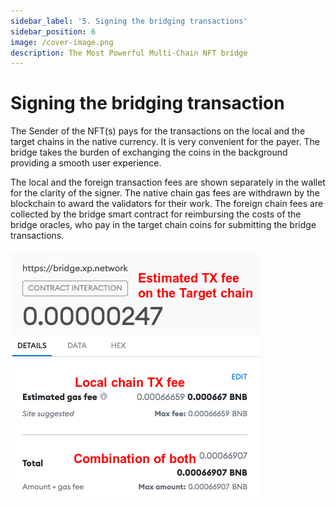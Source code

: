 ```yaml
---
sidebar_label: '5. Signing the bridging transactions'
sidebar_position: 6
image: /cover-image.png
description: The Most Powerful Multi-Chain NFT bridge
---
```


# Signing the bridging transaction

The Sender of the NFT(s) pays for the transactions on the local and the target chains in the native currency. It is very convenient for the payer. The bridge takes the burden of exchanging the coins in the background providing a smooth user experience. 

The local and the foreign transaction fees are shown separately in the wallet for the clarity of the signer. The native chain gas fees are withdrawn by the blockchain to award the validators for their work. The foreign chain fees are collected by the bridge smart contract for reimbursing the costs of the bridge oracles, who pay in the target chain coins for submitting the bridge transactions.

![TX hash](../../static/assets/4.png)
